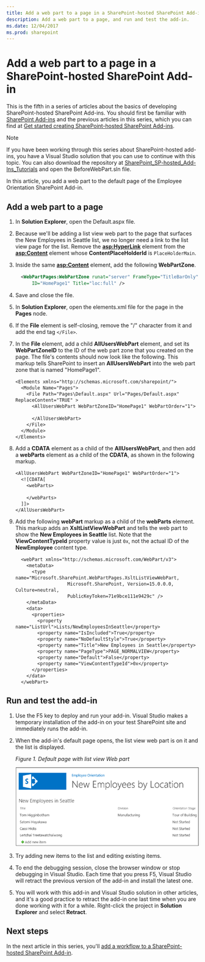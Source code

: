 ```yaml
---
title: Add a web part to a page in a SharePoint-hosted SharePoint Add-in
description: Add a web part to a page, and run and test the add-in.
ms.date: 12/04/2017
ms.prod: sharepoint
---
```


# Add a web part to a page in a SharePoint-hosted SharePoint Add-in

This is the fifth in a series of articles about the basics of developing SharePoint-hosted SharePoint Add-ins. You should first be familiar with [SharePoint Add-ins](sharepoint-add-ins.md) and the previous articles in this series, which you can find at [Get started creating SharePoint-hosted SharePoint Add-ins](get-started-creating-sharepoint-hosted-sharepoint-add-ins.md#Nextsteps). 
    
> [!NOTE]
> If you have been working through this series about SharePoint-hosted add-ins, you have a Visual Studio solution that you can use to continue with this topic. You can also download the repository at [SharePoint_SP-hosted_Add-Ins_Tutorials](https://github.com/OfficeDev/SharePoint_SP-hosted_Add-Ins_Tutorials) and open the BeforeWebPart.sln file.

In this article, you add a web part to the default page of the Employee Orientation SharePoint Add-in.

## Add a web part to a page

1. In **Solution Explorer**, open the Default.aspx file. 

2. Because we'll be adding a list view web part to the page that surfaces the New Employees in Seattle list, we no longer need a link to the list view page for the list. Remove the **<asp:HyperLink>** element from the **<asp:Content>** element whose **ContentPlaceHolderId** is `PlaceHolderMain`. 

3. Inside the same **<asp:Content>** element, add the following **WebPartZone**. 
    
    ```XML
      <WebPartPages:WebPartZone runat="server" FrameType="TitleBarOnly" 
          ID="HomePage1" Title="loc:full" />
    ```

4. Save and close the file.

5. In **Solution Explorer**, open the elements.xml file for the page in the **Pages** node.

6. If the **File** element is self-closing, remove the "/" character from it and add the end tag `</File>`.

7. In the **File** element, add a child **AllUsersWebPart** element, and set its **WebPartZoneID** to the ID of the web part zone that you created on the page. The file's contents should now look like the following. This markup tells SharePoint to insert an **AllUsersWebPart** into the web part zone that is named "HomePage1".
    
    ```
    <Elements xmlns="http://schemas.microsoft.com/sharepoint/">
      <Module Name="Pages">
        <File Path="Pages\Default.aspx" Url="Pages/Default.aspx" ReplaceContent="TRUE" >
          <AllUsersWebPart WebPartZoneID="HomePage1" WebPartOrder="1">

          </AllUsersWebPart>
        </File>
      </Module>
    </Elements>

    ```

8. Add a **CDATA** element as a child of the **AllUsersWebPart**, and then add a **webParts** element as a child of the **CDATA**, as shown in the following markup. 
    
    ```
    <AllUsersWebPart WebPartZoneID="HomePage1" WebPartOrder="1">
      <![CDATA[
        <webParts>

        </webParts>
      ]]>
    </AllUsersWebPart>
    ```

9. Add the following **webPart** markup as a child of the **webParts** element. This markup adds an **XsltListViewWebPart** and tells the web part to show the **New Employees in Seattle** list. Note that the **ViewContentTypeId** property value is just `0x`, not the actual ID of the **NewEmployee** content type.
    
    ```
      <webPart xmlns="http://schemas.microsoft.com/WebPart/v3">
        <metaData>
          <type name="Microsoft.SharePoint.WebPartPages.XsltListViewWebPart, 
                       Microsoft.SharePoint, Version=15.0.0.0, Culture=neutral, 
                       PublicKeyToken=71e9bce111e9429c" />
        </metaData>
        <data>
          <properties>
            <property name="ListUrl">Lists/NewEmployeesInSeattle</property>
            <property name="IsIncluded">True</property>
            <property name="NoDefaultStyle">True</property>
            <property name="Title">New Employees in Seattle</property>
            <property name="PageType">PAGE_NORMALVIEW</property>
            <property name="Default">False</property>
            <property name="ViewContentTypeId">0x</property>
          </properties>
        </data>
      </webPart>
    ```


## Run and test the add-in

1. Use the F5 key to deploy and run your add-in. Visual Studio makes a temporary installation of the add-in on your test SharePoint site and immediately runs the add-in. 

2. When the add-in's default page opens, the list view web part is on it and the list is displayed. 
    
   *Figure 1. Default page with list view Web part*

   ![Default page of the add-in with the "New Employees in Seattle" list displayed in a web part.](../images/31e8e4b1-e2e6-416b-b360-9979a1f16fc7.PNG)

3. Try adding new items to the list and editing existing items.

4. To end the debugging session, close the browser window or stop debugging in Visual Studio. Each time that you press F5, Visual Studio will retract the previous version of the add-in and install the latest one.

5. You will work with this add-in and Visual Studio solution in other articles, and it's a good practice to retract the add-in one last time when you are done working with it for a while. Right-click the project in **Solution Explorer** and select **Retract**.


## Next steps 
<a name="Nextsteps"> </a>

In the next article in this series, you'll [add a workflow to a SharePoint-hosted SharePoint Add-in](add-a-workflow-to-a-sharepoint-hosted-sharepoint-add-in.md).
 

 

